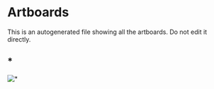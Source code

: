 # Artboards

This is an autogenerated file showing all the artboards. Do not edit it directly.

## *

![*](./null/test/*)

